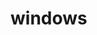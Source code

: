 <!--
 * @Author: your name
 * @Date: 2020-05-19 10:03:01
 * @LastEditTime: 2020-05-19 10:03:08
 * @LastEditors: Please set LastEditors
 * @Description: In User Settings Edit
 * @FilePath: \wheel_c\docs\install\windows.md
--> 
# windows